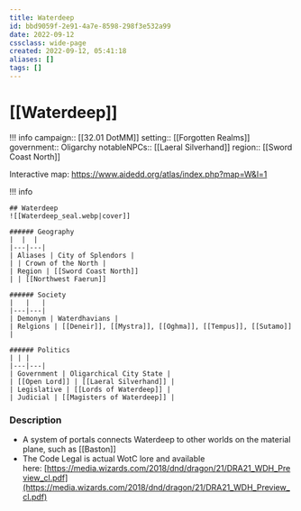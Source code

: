 ```yaml
---
title: Waterdeep
id: bbd9059f-2e91-4a7e-8598-298f3e532a99
date: 2022-09-12
cssclass: wide-page
created: 2022-09-12, 05:41:18
aliases: []
tags: []
---
```


# [[Waterdeep]]

!!! info
    campaign:: [[32.01 DotMM]]
    setting:: [[Forgotten Realms]]
    government:: Oligarchy
    notableNPCs:: [[Laeral Silverhand]]
    region:: [[Sword Coast North]]

Interactive map: https://www.aidedd.org/atlas/index.php?map=W&l=1


!!! info

    ## Waterdeep
    ![[Waterdeep_seal.webp|cover]]

    ###### Geography
    |  |  |
    |---|---|
    | Aliases | City of Splendors |
    | | Crown of the North |
    | Region | [[Sword Coast North]]
    | | [[Northwest Faerun]]

    ###### Society
    |   |   |
    |---|---|
    | Demonym | Waterdhavians |
    | Relgions | [[Deneir]], [[Mystra]], [[Oghma]], [[Tempus]], [[Sutamo]] |

    ###### Politics
    | | |
    |---|---|
    | Government | Oligarchical City State |
    | [[Open Lord]] | [[Laeral Silverhand]] |
    | Legislative | [[Lords of Waterdeep]] |
    | Judicial | [[Magisters of Waterdeep]] |

### Description

- A system of portals connects Waterdeep to other worlds on the material plane, such as [[Baston]]
- The Code Legal is actual WotC lore and available here: [https://media.wizards.com/2018/dnd/dragon/21/DRA21_WDH_Preview_cl.pdf](https://media.wizards.com/2018/dnd/dragon/21/DRA21_WDH_Preview_cl.pdf)


